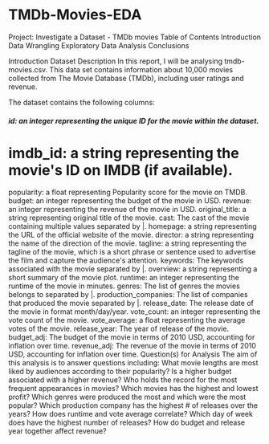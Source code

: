 # TMDb-Movies-EDA
Project: Investigate a Dataset - TMDb movies
Table of Contents
Introduction
Data Wrangling
Exploratory Data Analysis
Conclusions

Introduction
Dataset Description
In this report, I will be analysing tmdb-movies.csv. This data set contains information about 10,000 movies collected from The Movie Database (TMDb), including user ratings and revenue.

The dataset contains the following columns:

##### id: an integer representing the unique ID for the movie within the dataset.
# imdb_id: a string representing the movie's ID on IMDB (if available).
popularity: a float representing Popularity score for the movie on TMDB.
budget: an integer representing the budget of the movie in USD.
revenue: an integer representing the revenue of the movie in USD.
original_title: a string representing original title of the movie.
cast: The cast of the movie containing multiple values separated by |.
homepage: a string representing the URL of the official website of the movie.
director: a string representing the name of the direction of the movie.
tagline: a string representing the tagline of the movie, which is a short phrase or sentence used to advertise the film and capture the audience's attention.
keywords: The keywords associated with the movie separated by |.
overview: a string representing a short summary of the movie plot.
runtime: an integer representing the runtime of the movie in minutes.
genres: The list of genres the movies belongs to separated by |.
production_companies: The list of companies that produced the movie separated by |.
release_date: The release date of the movie in format month/day/year.
vote_count: an integer representing the vote count of the movie.
vote_average: a float representing the average votes of the movie.
release_year: The year of release of the movie.
budget_adj: The budget of the movie in terms of 2010 USD, accounting for inflation over time.
revenue_adj: The revenue of the movie in terms of 2010 USD, accounting for inflation over time.
Question(s) for Analysis
The aim of this analysis is to answer questions including:
What movie lengths are most liked by audiences according to their popularity?
Is a higher budget associated with a higher revenue?
Who holds the record for the most frequent appearances in movies?
Which movies has the highest and lowest profit?
Which genres were produced the most and which were the most popular?
Which production company has the highest # of releases over the years?
How does runtime and vote average correlate?
Which day of week does have the highest number of releases?
How do budget and release year together affect revenue?
